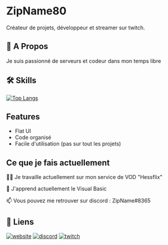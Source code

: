 
# ZipName80

Créateur de projets, développeur et streamer sur twitch.

## 🚀 A Propos
Je suis passionné de serveurs et codeur dans mon temps libre


## 🛠 Skills
[![Top Langs](https://github-readme-stats.vercel.app/api/top-langs/?username=ZipName80)](https://github.com/anuraghazra/github-readme-stats)
## Features

- Flat UI
- Code organisé
- Facile d'utilisation (pas sur tout les projets)


## Ce que je fais actuellement
👩‍💻 Je travaille actuellement sur mon service de VOD "Hessflix"

🧠 J'apprend actuellement le Visual Basic

📫 Vous pouvez me retrouver sur discord : ZipName#8365


## 🔗 Liens
[![website](https://img.shields.io/badge/website-000?style=for-the-badge&logo=WordPress&logoColor=white)](https://zipname.fr/)
[![discord](https://img.shields.io/badge/discord-3352ff?style=for-the-badge&logo=discord&logoColor=white)](about:blank)
[![twitch](https://img.shields.io/badge/Twitch-8d33ff?style=for-the-badge&logo=twitch&logoColor=white)](https://www.twitch.tv/zipname_)


